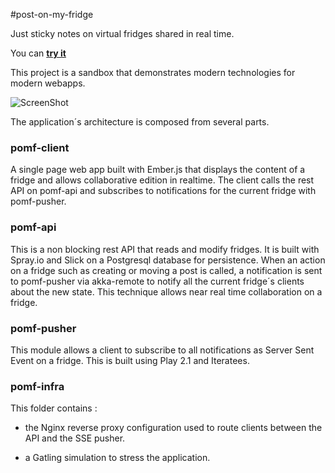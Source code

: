 #post-on-my-fridge  

Just sticky notes on virtual fridges shared in real time. 

You can **[try it](http://fridge.arnaud-gourlay.info)**

This project is a sandbox that demonstrates modern technologies for modern webapps.

![ScreenShot](http://fridge.arnaud-gourlay.info/images/demo.jpeg)

The application´s architecture is composed from several parts.

### pomf-client

A single page web app built with Ember.js that displays the content of a fridge and allows collaborative edition in realtime.
The client calls the rest API on pomf-api and subscribes to notifications for the current fridge with pomf-pusher.

### pomf-api  

This is a non blocking rest API that reads and modify fridges. It is built with Spray.io and Slick on a Postgresql database for persistence.
When an action on a fridge such as creating or moving a post is called, a notification is sent to pomf-pusher via akka-remote to notify all the current fridge´s clients about the new state. 
This technique allows near real time collaboration on a fridge.

### pomf-pusher 

This module allows a client to subscribe to all notifications as Server Sent Event on a fridge. 
This is built using Play 2.1 and Iteratees.

### pomf-infra

This folder contains : 

* the Nginx reverse proxy configuration used to route clients between the API and the SSE pusher.

* a Gatling simulation to stress the application.

